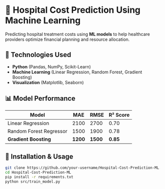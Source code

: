 # 🏥 Hospital Cost Prediction Using Machine Learning  
Predicting hospital treatment costs using **ML models** to help healthcare providers optimize financial planning and resource allocation.  

## 🚀 Technologies Used  
- **Python** (Pandas, NumPy, Scikit-Learn)  
- **Machine Learning** (Linear Regression, Random Forest, Gradient Boosting)  
- **Visualization** (Matplotlib, Seaborn)  

## 📊 Model Performance  
| Model                   | MAE   | RMSE  | R² Score |
|-------------------------|-------|-------|----------|
| Linear Regression       | 2100  | 2700  | 0.70     |
| Random Forest Regressor | 1500  | 1900  | 0.78     |
| **Gradient Boosting**   | **1200**  | **1500**  | **0.85** |

## 🔧 Installation & Usage  
```sh
git clone https://github.com/your-username/Hospital-Cost-Prediction-ML.git
cd Hospital-Cost-Prediction-ML
pip install -r requirements.txt
python src/train_model.py
